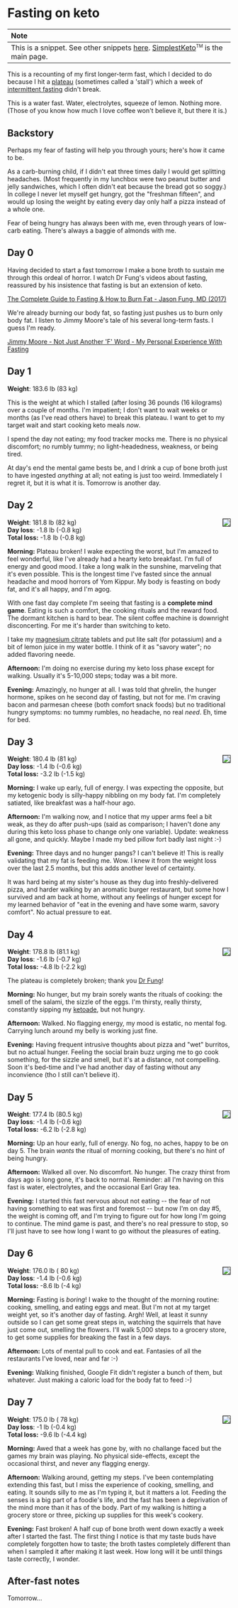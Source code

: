 # Fasting on keto

| Note |
| :--- |
| This is a snippet. See other snippets [here](https://github.com/mickeys/lose-weight-keto/tree/master/snippets). [SimplestKeto](https://github.com/mickeys/lose-weight-keto/blob/master/simplest-keto-how-to-start.md)<sup><font size="-2">TM</font></sup> is the main page. |

This is a recounting of my first longer-term fast, which I decided to do because I hit a [plateau](./plateaus_and_stalls.md) (sometimes called a 'stall') which a week of [intermittent fasting](intermittent_fasting.md) didn't break.

This is a water fast. Water, electrolytes, squeeze of lemon. Nothing more. (Those of you know how much I love coffee won't believe it, but there it is.)

## Backstory

Perhaps my fear of fasting will help you through yours; here's how it came to be.

As a carb-burning child, if I didn't eat three times daily I would get splitting headaches. (Most frequently in my lunchbox were two peanut butter and jelly sandwiches, which I often didn't eat because the bread got so soggy.) In college I never let myself get hungry, got the "freshman fifteen", and would up losing the weight by eating every day only half a pizza instead of a whole one.

Fear of being hungry has always been with me, even through years of low-carb eating. There's always a baggie of almonds with me.

## Day 0

Having decided to start a fast tomorrow I make a bone broth to sustain me through this ordeal of horror. I watch Dr Fung's videos about fasting, reassured by his insistence that fasting is but an extension of keto.

[The Complete Guide to Fasting & How to Burn Fat - Jason Fung, MD (2017)](http://www.youtube.com/watch?v=n3dwizlGaRI)

We're already burning our body fat, so fasting just pushes us to burn only body fat. I listen to Jimmy Moore's tale of his several long-term fasts. I guess I'm ready.

[Jimmy Moore - Not Just Another 'F' Word - My Personal Experience With Fasting](http://www.youtube.com/watch?v=aQuDq5aGXAA)

## Day 1

**Weight**: 183.6 lb (83 kg)

This is the weight at which I stalled (after losing 36 pounds (16 kilograms) over a couple of months. I'm impatient; I don't want to wait weeks or months (as I've read others have) to break this plateau. I want to get to my target wait and start cooking keto meals _now_.

I spend the day not eating; my food tracker mocks me. There is no physical discomfort; no rumbly tummy; no light-headedness, weakness, or being tired.

At day's end the mental game bests be, and I drink a cup of bone broth just to have ingested _anything_ at all; not eating is just too weird. Immediately I regret it, but it is what it is. Tomorrow is another day.

## Day 2

<img src="../i/20180123_steps_sm.png" align="right" border="1">

**Weight**: 181.8 lb (82 kg)<br>
**Day loss**: -1.8 lb (-0.8 kg)<br>
**Total loss:** -1.8 lb (-0.8 kg)

**Morning:** Plateau broken! I wake expecting the worst, but I'm amazed to feel wonderful, like I've already had a hearty keto breakfast. I'm full of energy and good mood. I take a long walk in the sunshine, marveling that it's even possible. This is the longest time I've fasted since the annual  headache and mood horrors of Yom Kippur. My body is feasting on body fat, and it's all happy, and I'm agog.

With one fast day complete I'm seeing that fasting is a ****complete mind game****. Eating is such a comfort, the cooking rituals and the reward food. The dormant kitchen is hard to bear. The silent coffee machine is downright disconcerting. For me it's harder than switching to keto.

I take my [magnesium citrate](snippets/magnesium_bioavailability.md) tablets and put lite salt (for potassium) and a bit of lemon juice in my water bottle. I think of it as "savory water"; no added flavoring neede.

**Afternoon:** I'm doing no exercise during my keto loss phase except for walking. Usually it's 5-10,000 steps; today was a bit more.

**Evening:** Amazingly, no hunger at all. I was told that ghrelin, the hunger hormone, spikes on he second day of fasting, but not for me. I'm craving bacon and parmesan cheese (both comfort snack foods) but no traditional hungry symptoms: no tummy rumbles, no headache, no real _need_. Eh, time for bed.
<br clear="right">

## Day 3

<img src="../i/20180124_steps_sm.png" align="right" border="1">

**Weight**: 180.4 lb (81 kg)<br>
**Day loss**: -1.4 lb (-0.6 kg)<br>
**Total loss:** -3.2 lb (-1.5 kg)

**Morning:** I wake up early, full of energy. I was expecting the opposite, but my ketogenic body is silly-happy nibbling on my body fat. I'm completely satiated, like breakfast was a half-hour ago.

**Afternoon:** I'm walking now, and I notice that my upper arms feel a bit weak, as they do after push-ups (said as comparison; I haven't done any during this keto loss phase to change only one variable). Update: weakness all gone, and quickly. Maybe I made my bed pillow fort badly last night :-)

**Evening:** Three days and no hunger pangs? I can't believe it! This is really validating that my fat is feeding me. Wow. I knew it from the weight loss over the last 2.5 months, but this adds another level of certainty.

It was hard being at my sister's house as they dug into freshly-delivered pizza, and harder walking by an aromatic burger restaurant, but some how I survived and am back at home, without any feelings of hunger except for my learned behavior of "eat in the evening and have some warm, savory comfort". No actual pressure to eat.
<br clear="right">

## Day 4

<img src="../i/20180125_steps_sm.png" align="right" border="1">

**Weight**: 178.8 lb (81.1 kg)<br>
**Day loss**: -1.6 lb (-0.7 kg)<br>
**Total loss:** -4.8 lb (-2.2 kg)

The plateau is completely broken; thank you [Dr Fung](http://www.youtube.com/watch?v=n3dwizlGaRI)!

**Morning:** No hunger, but my brain sorely wants the rituals of cooking: the smell of the salami, the sizzle of the eggs. I'm thirsty, really thirsty, constantly sipping my [ketoade](./ketoade.md), but not hungry.

**Afternoon:** Walked. No flagging energy, my mood is estatic, no mental fog. Carrying lunch around my belly is working just fine.

**Evening:** Having frequent intrusive thoughts about pizza and "wet" burritos, but no actual hunger. Feeling the social brain buzz urging me to go cook something, for the sizzle and smell, but it's at a distance, not compelling. Soon it's bed-time and I've had another day of fasting without any inconvience (tho I still can't believe it).

## Day 5

<img src="../i/20180126_steps_sm.png" align="right" border="1">

**Weight**: 177.4 lb (80.5 kg)<br>
**Day loss**: -1.4 lb (-0.6 kg)<br>
**Total loss:** -6.2 lb (-2.8 kg)

**Morning:** Up an hour early, full of energy. No fog, no aches, happy to be on day 5. The brain _wants_ the ritual of morning cooking, but there's no hint of being hungry.

**Afternoon:** Walked all over. No discomfort. No hunger. The crazy thirst from days ago is long gone, it's back to normal. Reminder: all I'm having on this fast is water, electrolytes, and the occasional Earl Gray tea.

**Evening:** I started this fast nervous about not eating -- the fear of not having something to eat was first and foremost -- but now I'm on day #5, the weight is coming off, and I'm trying to figure out for how long I'm going to continue. The mind game is past, and there's no real pressure to stop, so I'll just have to see how long I want to go without the pleasures of eating.

## Day 6

<img src="../i/20180127_steps_sm.png" align="right" border="1">

**Weight**: 176.0 lb ( 80 kg)<br>
**Day loss**: -1.4 lb (-0.6 kg)<br>
**Total loss:** -8.6 lb (-4 kg)

**Morning:** Fasting is _boring_! I wake to the thought of the morning routine: cooking, smelling, and eating eggs and meat. But I'm not at my target weight yet, so it's another day of fasting. Argh! Well, at least it sunny outside so I can get some great steps in, watching the squirrels that have just come out, smelling the flowers. I'll walk 5,000 steps to a grocery store, to get some supplies for breaking the fast in a few days.

**Afternoon:** Lots of mental pull to cook and eat. Fantasies of all the restaurants I've loved, near and far :-)

**Evening:** Walking finished, Google Fit didn't register a bunch of them, but whatever. Just making a caloric load for the body fat to feed :-)

## Day 7

<img src="../i/20180128_steps_sm.png" align="right" border="1">

**Weight**: 175.0 lb ( 78 kg)<br>
**Day loss**: -1 lb (-0.4 kg)<br>
**Total loss:** -9.6 lb (-4.4 kg)

**Morning:** Awed that a week has gone by, with no challange faced but the games my brain was playing. No physical side-effects, except the occasional thirst, and never any flagging energy.

**Afternoon:** Walking around, getting my steps. I've been contemplating extending this fast, but I miss the experience of cooking, smelling, and eating. It sounds silly to me as I'm typing it, but it matters a lot. Feeding the senses is a big part of a foodie's life, and the fast has been a deprivation of the mind more than it has of the body. Part of my walking is hitting a grocery store or three, picking up supplies for this week's cookery.

**Evening:** Fast broken! A half cup of bone broth went down exactly a week after I started the fast. The first thing I notice is that my taste buds have completely forgotten how to taste; the broth tastes completely different than when I sampled it after making it last week. How long will it be until things taste correctly, I wonder.

## After-fast notes

Tomorrow...